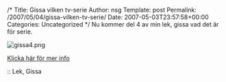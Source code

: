 /*
 Title: Gissa vilken tv-serie
 Author: nsg
 Template: post
 Permalink: /2007/05/04/gissa-vilken-tv-serie/
 Date: 2007-05-03T23:57:58+00:00
 Categories: Uncategorized
*/
Nu kommer del 4 av min lek, gissa vad det är för serie.

<div class="middle">
  <img id="image412" src="http://junkpile.se/%7Es/wp/wp-content/uploads/2007/05/gissa4.png" alt="gissa4.png" />
</div>

[Klicka här för mer info][1]

:: Lek, Gissa

<small></small>

 [1]: http://junkpile.se/~s/wp/2007/04/gissa-filmenserienkaraktaren/